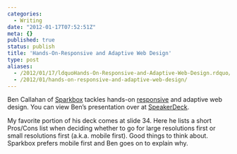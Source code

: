 ```yaml
---
categories:
  - Writing
date: "2012-01-17T07:52:51Z"
meta: {}
published: true
status: publish
title: 'Hands-On-Responsive and Adaptive Web Design'
type: post
aliases:
  - /2012/01/17/ldquoHands-On-Responsive-and-Adaptive-Web-Design.rdquo/
  - /2012/01/hands-on-responsive-and-adaptive-web-design/
---
```

<p>Ben Callahan of <a href="http://www.seesparkbox.com">Sparkbox</a> tackles hands-on <a href="http://www.alistapart.com/articles/responsive-web-design/">responsive</a> and adaptive web design. You can view Ben’s presentation over at <a href="http://speakerdeck.com/u/bencallahan/p/an-introduction-to-responsive-adaptive-web-design">SpeakerDeck</a>.</p>
<p>My favorite portion of his deck comes at slide 34. Here he lists a short  Pros/Cons list when deciding whether to go for large resolutions first or small resolutions first (a.k.a. mobile first). Good things to think about. Sparkbox prefers mobile first and Ben goes on to explain why.</p>
